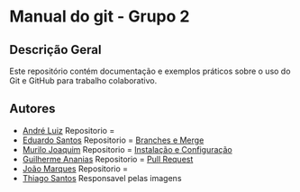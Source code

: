 # Manual do git - Grupo 2

## Descrição Geral
Este repositório contém documentação e exemplos práticos sobre o uso do Git e GitHub para trabalho colaborativo.

## Autores
- [André Luiz](https://github.com/YooDxE3) Repositorio = 
- [Eduardo Santos](https://github.com/edusantzz) Repositorio = [Branches e Merge](https://github.com/YooDxE3/manual-git-grupo-2/blob/main/ramificacoes-merge.md)
- [Murilo Joaquim](https://github.com/murilosj7) Repositorio = [Instalação e Configuração](https://github.com/YooDxE3/manual-git-grupo-2/blob/main/instalacao-configuracoes.md)
- [Guilherme Ananias](https://github.com/guiiananias) Repositorio = [Pull Request](https://github.com/YooDxE3/manual-git-grupo-2/blob/main/pullRequest.md)
- [João Marques](https://github.com/joaomarques00) Repositorio = 
- [Thiago Santos](https://github.com/thiago105) Responsavel pelas imagens 
